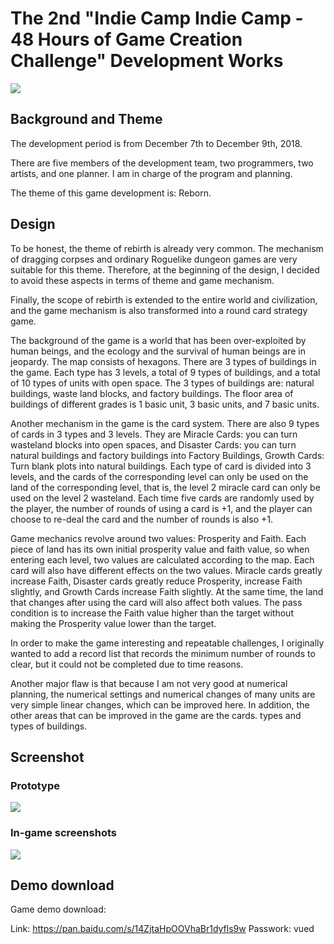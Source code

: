 # The 2nd "Indie Camp Indie Camp - 48 Hours of Game Creation Challenge" Development Works

![](https://pic1.cdncl.net/user/xfause/common_pic/23868c410228abc80beae17f0fffd35a.jpg?imageView2/2/w/1280)

## Background and Theme

The development period is from December 7th to December 9th, 2018.

There are five members of the development team, two programmers, two artists, and one planner. I am in charge of the program and planning.

The theme of this game development is: Reborn.

## Design

To be honest, the theme of rebirth is already very common. The mechanism of dragging corpses and ordinary Roguelike dungeon games are very suitable for this theme. Therefore, at the beginning of the design, I decided to avoid these aspects in terms of theme and game mechanism.

Finally, the scope of rebirth is extended to the entire world and civilization, and the game mechanism is also transformed into a round card strategy game.

The background of the game is a world that has been over-exploited by human beings, and the ecology and the survival of human beings are in jeopardy. The map consists of hexagons. There are 3 types of buildings in the game. Each type has 3 levels, a total of 9 types of buildings, and a total of 10 types of units with open space. The 3 types of buildings are: natural buildings, waste land blocks, and factory buildings. The floor area of ​​buildings of different grades is 1 basic unit, 3 basic units, and 7 basic units.

Another mechanism in the game is the card system. There are also 9 types of cards in 3 types and 3 levels. They are Miracle Cards: you can turn wasteland blocks into open spaces, and Disaster Cards: you can turn natural buildings and factory buildings into Factory Buildings, Growth Cards: Turn blank plots into natural buildings. Each type of card is divided into 3 levels, and the cards of the corresponding level can only be used on the land of the corresponding level, that is, the level 2 miracle card can only be used on the level 2 wasteland. Each time five cards are randomly used by the player, the number of rounds of using a card is +1, and the player can choose to re-deal the card and the number of rounds is also +1.

Game mechanics revolve around two values: Prosperity and Faith. Each piece of land has its own initial prosperity value and faith value, so when entering each level, two values ​​are calculated according to the map. Each card will also have different effects on the two values. Miracle cards greatly increase Faith, Disaster cards greatly reduce Prosperity, increase Faith slightly, and Growth Cards increase Faith slightly. At the same time, the land that changes after using the card will also affect both values. The pass condition is to increase the Faith value higher than the target without making the Prosperity value lower than the target.

In order to make the game interesting and repeatable challenges, I originally wanted to add a record list that records the minimum number of rounds to clear, but it could not be completed due to time reasons.

Another major flaw is that because I am not very good at numerical planning, the numerical settings and numerical changes of many units are very simple linear changes, which can be improved here. In addition, the other areas that can be improved in the game are the cards. types and types of buildings.

## Screenshot

### Prototype

![](https://pic1.cdncl.net/user/xfause/common_pic/1046adc7c45375b1f672100313887e10.jpg?imageView2/2/w/1280)

### In-game screenshots

![](https://pic1.cdncl.net/user/xfause/common_pic/346a4843957a01bdf2ee8ec75dd9e759.jpg?imageView2/2/w/1280)

## Demo download

Game demo download:

Link: https://pan.baidu.com/s/14ZjtaHpOOVhaBr1dyfls9w Passwork: vued
